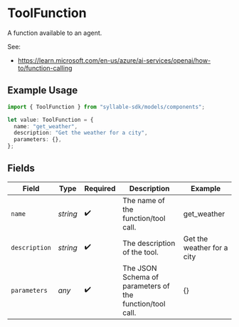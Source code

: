 # ToolFunction

A function available to an agent.

See:
- https://learn.microsoft.com/en-us/azure/ai-services/openai/how-to/function-calling

## Example Usage

```typescript
import { ToolFunction } from "syllable-sdk/models/components";

let value: ToolFunction = {
  name: "get_weather",
  description: "Get the weather for a city",
  parameters: {},
};
```

## Fields

| Field                                                    | Type                                                     | Required                                                 | Description                                              | Example                                                  |
| -------------------------------------------------------- | -------------------------------------------------------- | -------------------------------------------------------- | -------------------------------------------------------- | -------------------------------------------------------- |
| `name`                                                   | *string*                                                 | :heavy_check_mark:                                       | The name of the function/tool call.                      | get_weather                                              |
| `description`                                            | *string*                                                 | :heavy_check_mark:                                       | The description of the tool.                             | Get the weather for a city                               |
| `parameters`                                             | *any*                                                    | :heavy_check_mark:                                       | The JSON Schema of parameters of the function/tool call. | {}                                                       |